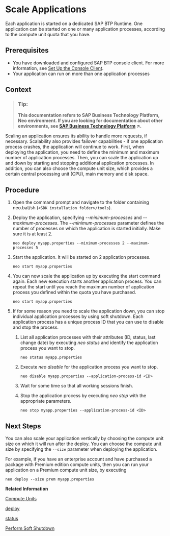 <!-- loio745781b3ddb24c8a9670aff28cf09e36 -->

# Scale Applications

Each application is started on a dedicated SAP BTP Runtime. One application can be started on one or many application processes, according to the compute unit quota that you have.



## Prerequisites

-   You have downloaded and configured SAP BTP console client. For more information, see [Set Up the Console Client](../30-development-neo/set-up-the-console-client-7613dee.md).
-   Your application can run on more than one application processes



## Context

> ### Tip:  
> **This documentation refers to SAP Business Technology Platform, Neo environment. If you are looking for documentation about other environments, see [SAP Business Technology Platform](https://help.sap.com/viewer/65de2977205c403bbc107264b8eccf4b/Cloud/en-US/6a2c1ab5a31b4ed9a2ce17a5329e1dd8.html "SAP Business Technology Platform (SAP BTP) is an integrated offering comprised of four technology portfolios: database and data management, application development and integration, analytics, and intelligent technologies. The platform offers users the ability to turn data into business value, compose end-to-end business processes, and build and extend SAP applications quickly.") :arrow_upper_right:.**

Scaling an application ensures its ability to handle more requests, if necessary. Scalability also provides failover capabilities - if one application process crashes, the application will continue to work. First, when deploying the application, you need to define the minimum and maximum number of application processes. Then, you can scale the application up and down by starting and stopping additional application processes. In addition, you can also choose the compute unit size, which provides a certain central processing unit \(CPU\), main memory and disk space.



## Procedure

1.  Open the command prompt and navigate to the folder containing neo.bat/sh \(`<SDK installation folder>/tools`\).

2.  Deploy the application, specifying *\--minimum-processes* and *\--maximum-processes*. The *\--minimum-processes* parameter defines the number of processes on which the application is started initially. Make sure it is at least 2.

    ```
    neo deploy myapp.properties --minimum-processes 2 --maximum-processes 5 
    ```

3.  Start the application. It will be started on 2 application processes.

    ```
    neo start myapp.properties 
    ```

4.  You can now scale the application up by executing the start command again. Each new execution starts another application process. You can repeat the start until you reach the maximum number of application process you defined within the quota you have purchased.

    ```
    neo start myapp.properties 
    ```

5.  If for some reason you need to scale the application down, you can stop individual application processes by using soft shutdown. Each application process has a unique process ID that you can use to disable and stop the process.

    1.  List all application processes with their attributes \(ID, status, last change date\) by executing *neo status* and identify the application process you want to stop.

        ```
        neo status myapp.properties 
        ```

    2.  Execute *neo disable* for the application process you want to stop.

        ```
        neo disable myapp.properties --application-process-id <ID>
        ```

    3.  Wait for some time so that all working sessions finish.

    4.  Stop the application process by executing *neo stop* with the appropriate parameters.

        ```
        neo stop myapp.properties --application-process-id <ID>
        ```





## Next Steps

You can also scale your application vertically by choosing the compute unit size on which it will run after the deploy. You can choose the compute unit size by specifying the `--size` parameter when deploying the application.

For example, if you have an enterprise account and have purchased a package with Premium edition compute units, then you can run your application on a Premium compute unit size, by executing

```
neo deploy --size prem myapp.properties
```

**Related Information**  


[Compute Units](../30-development-neo/compute-units-7612fba.md)

[deploy](deploy-937db4f.md "Deploying an application publishes it to SAP BTP. Use the optional parameters to make some specific configurations of the deployed application.")

[status](status-d4f6592.md "You can check the current status of an application or application process. The command lists all application processes with their IDs, state, last change date sorted chronologically, and runtime information.")

[Perform Soft Shutdown](perform-soft-shutdown-17e8e96.md "Soft shutdown enables an operator to stop an application or application process in a way that no data is lost. Using soft shutdown gives sufficient time to finish serving end user requests or background jobs.")

